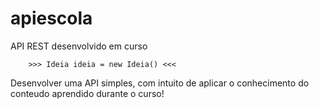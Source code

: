 # apiescola
API REST desenvolvido em curso
 
		>>> Ideia ideia = new Ideia() <<<
Desenvolver uma API simples, com intuito de aplicar o conhecimento do conteudo aprendido durante o curso!  
